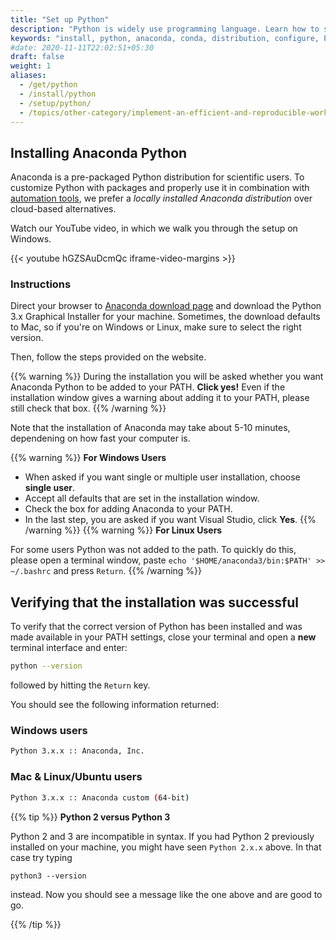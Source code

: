 ```yaml
---
title: "Set up Python"
description: "Python is widely use programming language. Learn how to set it up on your computer."
keywords: "install, python, anaconda, conda, distribution, configure, PATH, statistics"
#date: 2020-11-11T22:02:51+05:30
draft: false
weight: 1
aliases:
  - /get/python
  - /install/python
  - /setup/python/
  - /topics/other-category/implement-an-efficient-and-reproducible-workflow/setup/python.md
---
```


## Installing Anaconda Python

Anaconda is a pre-packaged Python distribution for scientific users. To customize Python with packages and properly use it in combination with [automation tools](/topics/configure-your-computer/automation-and-workflows/make/), we prefer a *locally installed Anaconda distribution* over cloud-based alternatives.

Watch our YouTube video, in which we walk you through the setup on Windows.

{{< youtube hGZSAuDcmQc iframe-video-margins >}}

### Instructions
Direct your browser to [Anaconda download page](https://www.anaconda.com/download/) and download the Python 3.x Graphical Installer for your machine.
Sometimes, the download defaults to Mac, so if you're on Windows or Linux, make sure to select the right version.

Then, follow the steps provided on the website.

{{% warning %}}
During the installation you will be asked whether you want Anaconda Python to be added to your PATH. **Click yes!**
Even if the installation window gives a warning about adding it to your PATH, please still check that box.
{{% /warning %}}

Note that the installation of Anaconda may take about 5-10 minutes, dependening on how fast your computer is.

{{% warning %}}
**For Windows Users**

*   When asked if you want single or multiple user installation, choose **single user**.
*   Accept all defaults that are set in the installation window.
*   Check the box for adding Anaconda to your PATH.
*   In the last step, you are asked if you want Visual Studio, click **Yes**.
{{% /warning %}}
{{% warning %}}
**For Linux Users**

For some users Python was not added to the path. To quickly do this, please open a terminal window, paste ```echo '$HOME/anaconda3/bin:$PATH' >> ~/.bashrc``` and press `Return`.
{{% /warning %}}

## Verifying that the installation was successful

To verify that the correct version of Python has been installed and was made available in your PATH settings, close your terminal and open a **new** terminal interface and enter:


```bash
python --version
```
followed by hitting the `Return` key.

You should see the following information returned:

### Windows users

```bash
Python 3.x.x :: Anaconda, Inc.
```

### Mac & Linux/Ubuntu users

```bash
Python 3.x.x :: Anaconda custom (64-bit)
```

{{% tip %}}
**Python 2 versus Python 3**

Python 2 and 3 are incompatible in syntax.
If you had Python 2 previously installed on your machine,
you might have seen `Python 2.x.x` above. In that case try typing

```python3 --version```

instead. Now you should see a message like the one above and are good to go.

{{% /tip %}}
